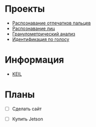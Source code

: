 # Проекты
- [Распознавание отпечатков пальцев](fingerprint_recognition.md)
- [Распознавание лиц](face_recognition.md)
- [Гранулометрический анализ](granulometry.md)
- [Идентификация по голосу](voice_identification.md)

# Информация
- [KEIL](keil.md)

# Планы

- [ ] Сделать сайт
- [ ] Купить Jetson



